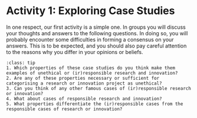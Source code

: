 # Activity 1: Exploring Case Studies

In one respect, our first activity is a simple one. In groups you will discuss your thoughts and answers to the following questions. In doing so, you will probably encounter some difficulties in forming a consensus on your answers. This is to be expected, and you should also pay careful attention to the reasons why you differ in your opinions or beliefs.

```{admonition} Questions for Reflection
:class: tip
1. Which properties of these case studies do you think make them examples of unethical or (ir)responsible research and innovation?
2. Are any of these properties necessary or sufficient for categorising a research or innovation project as unethical?
3. Can you think of any other famous cases of (ir)responsible research or innovation?
4. What about cases of responsible research and innovation?
5. What properties differentiate the (ir)responsible cases from the responsible cases of research or innovation?
```
